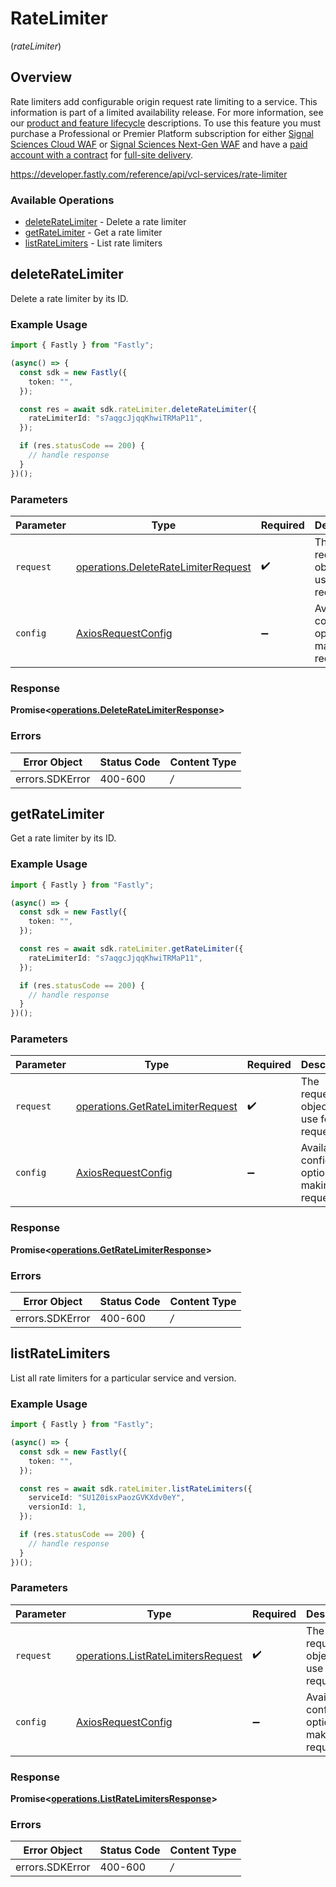 # RateLimiter
(*rateLimiter*)

## Overview

Rate limiters add configurable origin request rate limiting to a service. This information is part of a limited availability release. For more information, see our [product and feature lifecycle](https://docs.fastly.com/products/fastly-product-lifecycle#limited-availability) descriptions. To use this feature you must purchase a Professional or Premier Platform subscription for either [Signal Sciences Cloud WAF](https://docs.fastly.com/products/signal-sciences-cloud-waf) or [Signal Sciences Next-Gen WAF](https://docs.fastly.com/products/signal-sciences-next-gen-waf) and have a [paid account with a contract](https://docs.fastly.com/en/guides/accounts-and-pricing-plans#paid-accounts-with-contractual-commitments) for [full-site delivery](https://docs.fastly.com/products/fastlys-legacy-full-site-delivery-services).

<https://developer.fastly.com/reference/api/vcl-services/rate-limiter>
### Available Operations

* [deleteRateLimiter](#deleteratelimiter) - Delete a rate limiter
* [getRateLimiter](#getratelimiter) - Get a rate limiter
* [listRateLimiters](#listratelimiters) - List rate limiters

## deleteRateLimiter

Delete a rate limiter by its ID.

### Example Usage

```typescript
import { Fastly } from "Fastly";

(async() => {
  const sdk = new Fastly({
    token: "",
  });

  const res = await sdk.rateLimiter.deleteRateLimiter({
    rateLimiterId: "s7aqgcJjqqKhwiTRMaP11",
  });

  if (res.statusCode == 200) {
    // handle response
  }
})();
```

### Parameters

| Parameter                                                                                      | Type                                                                                           | Required                                                                                       | Description                                                                                    |
| ---------------------------------------------------------------------------------------------- | ---------------------------------------------------------------------------------------------- | ---------------------------------------------------------------------------------------------- | ---------------------------------------------------------------------------------------------- |
| `request`                                                                                      | [operations.DeleteRateLimiterRequest](../../sdk/models/operations/deleteratelimiterrequest.md) | :heavy_check_mark:                                                                             | The request object to use for the request.                                                     |
| `config`                                                                                       | [AxiosRequestConfig](https://axios-http.com/docs/req_config)                                   | :heavy_minus_sign:                                                                             | Available config options for making requests.                                                  |


### Response

**Promise<[operations.DeleteRateLimiterResponse](../../sdk/models/operations/deleteratelimiterresponse.md)>**
### Errors

| Error Object    | Status Code     | Content Type    |
| --------------- | --------------- | --------------- |
| errors.SDKError | 400-600         | */*             |

## getRateLimiter

Get a rate limiter by its ID.

### Example Usage

```typescript
import { Fastly } from "Fastly";

(async() => {
  const sdk = new Fastly({
    token: "",
  });

  const res = await sdk.rateLimiter.getRateLimiter({
    rateLimiterId: "s7aqgcJjqqKhwiTRMaP11",
  });

  if (res.statusCode == 200) {
    // handle response
  }
})();
```

### Parameters

| Parameter                                                                                | Type                                                                                     | Required                                                                                 | Description                                                                              |
| ---------------------------------------------------------------------------------------- | ---------------------------------------------------------------------------------------- | ---------------------------------------------------------------------------------------- | ---------------------------------------------------------------------------------------- |
| `request`                                                                                | [operations.GetRateLimiterRequest](../../sdk/models/operations/getratelimiterrequest.md) | :heavy_check_mark:                                                                       | The request object to use for the request.                                               |
| `config`                                                                                 | [AxiosRequestConfig](https://axios-http.com/docs/req_config)                             | :heavy_minus_sign:                                                                       | Available config options for making requests.                                            |


### Response

**Promise<[operations.GetRateLimiterResponse](../../sdk/models/operations/getratelimiterresponse.md)>**
### Errors

| Error Object    | Status Code     | Content Type    |
| --------------- | --------------- | --------------- |
| errors.SDKError | 400-600         | */*             |

## listRateLimiters

List all rate limiters for a particular service and version.

### Example Usage

```typescript
import { Fastly } from "Fastly";

(async() => {
  const sdk = new Fastly({
    token: "",
  });

  const res = await sdk.rateLimiter.listRateLimiters({
    serviceId: "SU1Z0isxPaozGVKXdv0eY",
    versionId: 1,
  });

  if (res.statusCode == 200) {
    // handle response
  }
})();
```

### Parameters

| Parameter                                                                                    | Type                                                                                         | Required                                                                                     | Description                                                                                  |
| -------------------------------------------------------------------------------------------- | -------------------------------------------------------------------------------------------- | -------------------------------------------------------------------------------------------- | -------------------------------------------------------------------------------------------- |
| `request`                                                                                    | [operations.ListRateLimitersRequest](../../sdk/models/operations/listratelimitersrequest.md) | :heavy_check_mark:                                                                           | The request object to use for the request.                                                   |
| `config`                                                                                     | [AxiosRequestConfig](https://axios-http.com/docs/req_config)                                 | :heavy_minus_sign:                                                                           | Available config options for making requests.                                                |


### Response

**Promise<[operations.ListRateLimitersResponse](../../sdk/models/operations/listratelimitersresponse.md)>**
### Errors

| Error Object    | Status Code     | Content Type    |
| --------------- | --------------- | --------------- |
| errors.SDKError | 400-600         | */*             |
